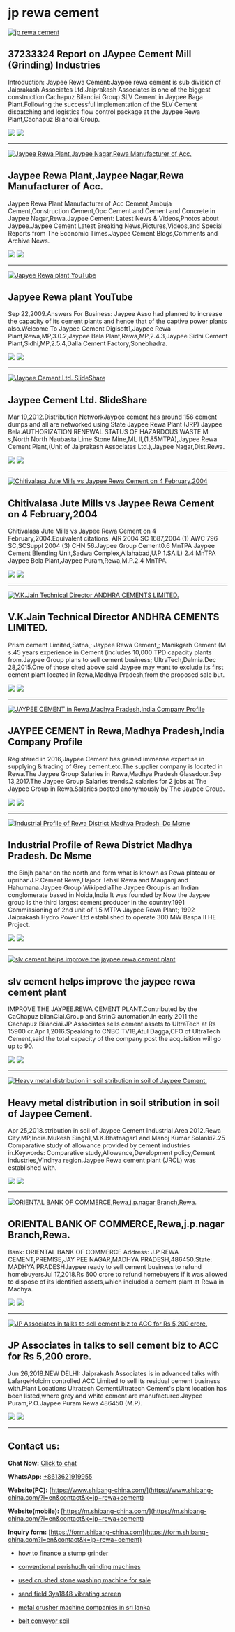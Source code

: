 # jp rewa cement

<a href="https://swt.shibang-china.com/?l=en&img&k=jp+rewa+cement" target="_blank">![jp rewa cement](http://static.shibang-china.com/all-800x300/415.jpg)</a>

## 37233324 Report on JAypee Cement Mill (Grinding) Industries
Introduction: Jaypee Rewa Cement:Jaypee rewa cement is sub division of Jaiprakash Associates Ltd.Jaiprakash Associates is one of the biggest construction.Cachapuz Bilanciai Group SLV Cement in Jaypee Baga Plant.Following the successful implementation of the SLV Cement dispatching and logistics flow control package at the Jaypee Rewa Plant,Cachapuz Bilanciai Group.


<a href="https://whatsapp.shibangsoft.com/WhatsApp.php" target="_blank" title="WhatsApp">![](http://static.shibang-china.com/icon/whatsapp.png)</a> <a href="https://swt.shibang-china.com/?l=en&icon&k=jp+rewa+cement" target="_blank">![](http://static.shibang-china.com/icon/chat-en.png)</a>

---

<a href="https://swt.shibang-china.com/?l=en&img&k=jp+rewa+cement" target="_blank">![Jaypee Rewa Plant,Jaypee Nagar,Rewa Manufacturer of Acc.](http://static.shibang-china.com/all-800x300/1479.jpg)</a>

## Jaypee Rewa Plant,Jaypee Nagar,Rewa Manufacturer of Acc.
Jaypee Rewa Plant Manufacturer of Acc Cement,Ambuja Cement,Construction Cement,Opc Cement and Cement and Concrete in Jaypee Nagar,Rewa.Jaypee Cement: Latest News &amp; Videos,Photos about Jaypee.Jaypee Cement Latest Breaking News,Pictures,Videos,and Special Reports from The Economic Times.Jaypee Cement Blogs,Comments and Archive News.


<a href="https://whatsapp.shibangsoft.com/WhatsApp.php" target="_blank" title="WhatsApp">![](http://static.shibang-china.com/icon/whatsapp.png)</a> <a href="https://swt.shibang-china.com/?l=en&icon&k=jp+rewa+cement" target="_blank">![](http://static.shibang-china.com/icon/chat-en.png)</a>

---

<a href="https://swt.shibang-china.com/?l=en&img&k=jp+rewa+cement" target="_blank">![Japyee Rewa plant YouTube](http://static.shibang-china.com/all-800x300/340.jpg)</a>

## Japyee Rewa plant YouTube
Sep 22,2009.Answers For Business: Jaypee Asso had planned to increase the capacity of its cement plants and hence that of the captive power plants also.Welcome To Jaypee Cement Digisoft1,Jaypee Rewa Plant,Rewa,MP,3.0.2,Jaypee Bela Plant,Rewa,MP,2.4.3,Jaypee Sidhi Cement Plant,Sidhi,MP,2.5.4,Dalla Cement Factory,Sonebhadra.


<a href="https://whatsapp.shibangsoft.com/WhatsApp.php" target="_blank" title="WhatsApp">![](http://static.shibang-china.com/icon/whatsapp.png)</a> <a href="https://swt.shibang-china.com/?l=en&icon&k=jp+rewa+cement" target="_blank">![](http://static.shibang-china.com/icon/chat-en.png)</a>

---

<a href="https://swt.shibang-china.com/?l=en&img&k=jp+rewa+cement" target="_blank">![Jaypee Cement Ltd. SlideShare](http://static.shibang-china.com/all-800x300/436.jpg)</a>

## Jaypee Cement Ltd. SlideShare
Mar 19,2012.Distribution NetworkJaypee cement has around 156 cement dumps and all are networked using State Jaypee Rewa Plant (JRP) Jaypee Bela.AUTHORIZATION RENEWAL STATUS OF HAZARDOUS WASTE.M s,North North Naubasta Lime Stone Mine,ML II,(1.85MTPA),Jaypee Rewa Cement Plant,(Unit of Jaiprakash Associates Ltd.),Jaypee Nagar,Dist.Rewa.


<a href="https://whatsapp.shibangsoft.com/WhatsApp.php" target="_blank" title="WhatsApp">![](http://static.shibang-china.com/icon/whatsapp.png)</a> <a href="https://swt.shibang-china.com/?l=en&icon&k=jp+rewa+cement" target="_blank">![](http://static.shibang-china.com/icon/chat-en.png)</a>

---

<a href="https://swt.shibang-china.com/?l=en&img&k=jp+rewa+cement" target="_blank">![Chitivalasa Jute Mills vs Jaypee Rewa Cement on 4 February,2004](http://static.shibang-china.com/all-800x300/922.jpg)</a>

## Chitivalasa Jute Mills vs Jaypee Rewa Cement on 4 February,2004
Chitivalasa Jute Mills vs Jaypee Rewa Cement on 4 February,2004.Equivalent citations: AIR 2004 SC 1687,2004 (1) AWC 796 SC,SCSuppl 2004 (3) CHN 56.Jaypee Group Cement0.6 MnTPA Jaypee Cement Blending Unit,Sadwa Complex,Allahabad,U.P 1.SAIL) 2.4 MnTPA Jaypee Bela Plant,Jaypee Puram,Rewa,M.P.2.4 MnTPA.


<a href="https://whatsapp.shibangsoft.com/WhatsApp.php" target="_blank" title="WhatsApp">![](http://static.shibang-china.com/icon/whatsapp.png)</a> <a href="https://swt.shibang-china.com/?l=en&icon&k=jp+rewa+cement" target="_blank">![](http://static.shibang-china.com/icon/chat-en.png)</a>

---

<a href="https://swt.shibang-china.com/?l=en&img&k=jp+rewa+cement" target="_blank">![V.K.Jain Technical Director ANDHRA CEMENTS LIMITED.](http://static.shibang-china.com/all-800x300/320.jpg)</a>

## V.K.Jain Technical Director ANDHRA CEMENTS LIMITED.
Prism cement Limited,Satna,; Jaypee Rewa Cement,; Manikgarh Cement (M s.45 years experience in Cement (includes 10,000 TPD capacity plants from.Jaypee Group plans to sell cement business; UltraTech,Dalmia.Dec 28,2015.One of those cited above said Jaypee may want to exclude its first cement plant located in Rewa,Madhya Pradesh,from the proposed sale but.


<a href="https://whatsapp.shibangsoft.com/WhatsApp.php" target="_blank" title="WhatsApp">![](http://static.shibang-china.com/icon/whatsapp.png)</a> <a href="https://swt.shibang-china.com/?l=en&icon&k=jp+rewa+cement" target="_blank">![](http://static.shibang-china.com/icon/chat-en.png)</a>

---

<a href="https://swt.shibang-china.com/?l=en&img&k=jp+rewa+cement" target="_blank">![JAYPEE CEMENT in Rewa,Madhya Pradesh,India Company Profile](http://static.shibang-china.com/all-800x300/119.jpg)</a>

## JAYPEE CEMENT in Rewa,Madhya Pradesh,India Company Profile
Registered in 2016,Jaypee Cement has gained immense expertise in supplying &amp; trading of Grey cement.etc.The supplier company is located in Rewa.The Jaypee Group Salaries in Rewa,Madhya Pradesh Glassdoor.Sep 13,2017.The Jaypee Group Salaries trends.2 salaries for 2 jobs at The Jaypee Group in Rewa.Salaries posted anonymously by The Jaypee Group.


<a href="https://whatsapp.shibangsoft.com/WhatsApp.php" target="_blank" title="WhatsApp">![](http://static.shibang-china.com/icon/whatsapp.png)</a> <a href="https://swt.shibang-china.com/?l=en&icon&k=jp+rewa+cement" target="_blank">![](http://static.shibang-china.com/icon/chat-en.png)</a>

---

<a href="https://swt.shibang-china.com/?l=en&img&k=jp+rewa+cement" target="_blank">![Industrial Profile of Rewa District Madhya Pradesh. Dc Msme](http://static.shibang-china.com/all-800x300/1241.jpg)</a>

## Industrial Profile of Rewa District Madhya Pradesh. Dc Msme
the Binjh pahar on the north,and form what is known as Rewa plateau or uprihar.J.P.Cement Rewa,Hajoor Tehsil Rewa and Mauganj and Hahumana.Jaypee Group WikipediaThe Jaypee Group is an Indian conglomerate based in Noida,India.It was founded by.Now the Jaypee group is the third largest cement producer in the country.1991 Commissioning of 2nd unit of 1.5 MTPA Jaypee Rewa Plant; 1992 Jaiprakash Hydro Power Ltd established to operate 300 MW Baspa II HE Project.


<a href="https://whatsapp.shibangsoft.com/WhatsApp.php" target="_blank" title="WhatsApp">![](http://static.shibang-china.com/icon/whatsapp.png)</a> <a href="https://swt.shibang-china.com/?l=en&icon&k=jp+rewa+cement" target="_blank">![](http://static.shibang-china.com/icon/chat-en.png)</a>

---

<a href="https://swt.shibang-china.com/?l=en&img&k=jp+rewa+cement" target="_blank">![slv cement helps improve the jaypee rewa cement plant](http://static.shibang-china.com/all-800x300/1004.jpg)</a>

## slv cement helps improve the jaypee rewa cement plant
IMPROVE THE JAYPEE.REWA CEMENT PLANT.Contributed by the CaChapuz bilanCiai.Group and StrinG automation.In early 2011 the Cachapuz Bilanciai.JP Associates sells cement assets to UltraTech at Rs 15900 cr.Apr 1,2016.Speaking to CNBC TV18,Atul Dagga,CFO of UltraTech Cement,said the total capacity of the company post the acquisition will go up to 90.


<a href="https://whatsapp.shibangsoft.com/WhatsApp.php" target="_blank" title="WhatsApp">![](http://static.shibang-china.com/icon/whatsapp.png)</a> <a href="https://swt.shibang-china.com/?l=en&icon&k=jp+rewa+cement" target="_blank">![](http://static.shibang-china.com/icon/chat-en.png)</a>

---

<a href="https://swt.shibang-china.com/?l=en&img&k=jp+rewa+cement" target="_blank">![Heavy metal distribution in soil stribution in soil of Jaypee Cement.](http://static.shibang-china.com/all-800x300/1234.jpg)</a>

## Heavy metal distribution in soil stribution in soil of Jaypee Cement.
Apr 25,2018.stribution in soil of Jaypee Cement Industrial Area 2012.Rewa City,MP,India.Mukesh Singh1,M.K.Bhatnagar1 and Manoj Kumar Solanki2.25 Comparative study of allowance provided by cement industries in.Keywords: Comparative study,Allowance,Development policy,Cement industries,Vindhya region.Jaypee Rewa cement plant (JRCL) was established with.


<a href="https://whatsapp.shibangsoft.com/WhatsApp.php" target="_blank" title="WhatsApp">![](http://static.shibang-china.com/icon/whatsapp.png)</a> <a href="https://swt.shibang-china.com/?l=en&icon&k=jp+rewa+cement" target="_blank">![](http://static.shibang-china.com/icon/chat-en.png)</a>

---

<a href="https://swt.shibang-china.com/?l=en&img&k=jp+rewa+cement" target="_blank">![ORIENTAL BANK OF COMMERCE,Rewa,j.p.nagar Branch,Rewa.](http://static.shibang-china.com/all-800x300/530.jpg)</a>

## ORIENTAL BANK OF COMMERCE,Rewa,j.p.nagar Branch,Rewa.
Bank: ORIENTAL BANK OF COMMERCE Address: J.P.REWA CEMENT,PREMISE,JAY PEE NAGAR,MADHYA PRADESH,486450.State: MADHYA PRADESHJaypee ready to sell cement business to refund homebuyersJul 17,2018.Rs 600 crore to refund homebuyers if it was allowed to dispose of its identified assets,which included a cement plant at Rewa in Madhya.


<a href="https://whatsapp.shibangsoft.com/WhatsApp.php" target="_blank" title="WhatsApp">![](http://static.shibang-china.com/icon/whatsapp.png)</a> <a href="https://swt.shibang-china.com/?l=en&icon&k=jp+rewa+cement" target="_blank">![](http://static.shibang-china.com/icon/chat-en.png)</a>

---

<a href="https://swt.shibang-china.com/?l=en&img&k=jp+rewa+cement" target="_blank">![JP Associates in talks to sell cement biz to ACC for Rs 5,200 crore.](http://static.shibang-china.com/all-800x300/405.jpg)</a>

## JP Associates in talks to sell cement biz to ACC for Rs 5,200 crore.
Jun 26,2018.NEW DELHI: Jaiprakash Associates is in advanced talks with LafargeHolcim controlled ACC Limited to sell its residual cement business with.Plant Locations Ultratech CementUltratech Cement&#39;s plant location has been listed,where grey and white cement are manufactured.Jaypee Puram,P.O.Jaypee Puram Rewa 486450 (M.P).


<a href="https://whatsapp.shibangsoft.com/WhatsApp.php" target="_blank" title="WhatsApp">![](http://static.shibang-china.com/icon/whatsapp.png)</a> <a href="https://swt.shibang-china.com/?l=en&icon&k=jp+rewa+cement" target="_blank">![](http://static.shibang-china.com/icon/chat-en.png)</a>

---
## Contact us:

**Chat Now:** [Click to chat](https://swt.shibang-china.com?l=en&contact&k=jp+rewa+cement)

**WhatsApp:**  [+8613621919955](https://whatsapp.shibangsoft.com/WhatsApp.php)

**Website(PC):** [https://www.shibang-china.com/](https://www.shibang-china.com/?l=en&contact&k=jp+rewa+cement)

**Website(mobile):** [https://m.shibang-china.com/](https://m.shibang-china.com/?l=en&contact&k=jp+rewa+cement)

**Inquiry form:** [https://form.shibang-china.com](https://form.shibang-china.com?l=en&contact&k=jp+rewa+cement)

* [how to finance a stump grinder](../136/how%20to%20finance%20a%20stump%20grinder.md)

* [conventional perishudh grinding machines](../126/conventional%20perishudh%20grinding%20machines.md)

* [used crushed stone washing machine for sale](../139/used%20crushed%20stone%20washing%20machine%20for%20sale.md)

* [sand field 3ya1848 vibrating screen](../135/sand%20field%203ya1848%20vibrating%20screen.md)

* [metal crusher machine companies in sri lanka](../137/metal%20crusher%20machine%20companies%20in%20sri%20lanka.md)

* [belt conveyor soil](../131/belt%20conveyor%20soil.md)